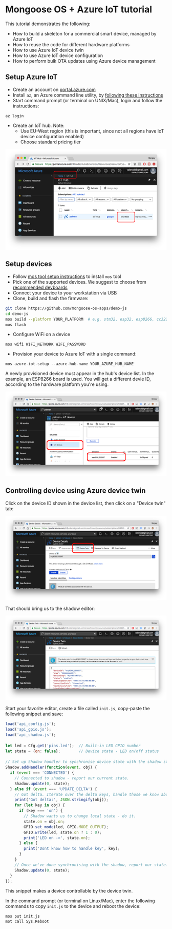 # Mongoose OS + Azure IoT tutorial

This tutorial demonstrates the following:

- How to build a skeleton for a commercial smart device, managed by Azure IoT
- How to reuse the code for different hardware platforms
- How to use Azure IoT device twin
- How to use Azure IoT device configuration
- How to perform bulk OTA updates using Azure device management


## Setup Azure IoT

<!-- <img class="w-50 float-right ml-3 pl-4" src="images/azure1.png" /> -->

- Create an account on [portal.azure.com](http://portal.azure.com)
- Install `az`, an Azure command line utility, by [following these instructions](https://docs.microsoft.com/en-us/cli/azure/install-azure-cli?view=azure-cli-latest")
- Start command prompt (or terminal on UNIX/Mac), login and follow the instructions:
```
az login
```
- Create an IoT hub. Note:
   * Use EU-West region (this is important, since not all regions have IoT device configuration enabled)
   * Choose standard pricing tier

![](images/azure1.png)

## Setup devices

- Follow [mos tool setup instructions](/software.html) to install `mos` tool
- Pick one of the supported devices. We suggest to choose from [recommended devboards](../quickstart/devboards.md)
- Connect your device to your workstation via USB
- Clone, build and flash the firmware:

```bash
git clone https://github.com/mongoose-os-apps/demo-js
cd demo-js
mos build --platform YOUR_PLATFORM  # e.g. stm32, esp32, esp8266, cc3220
mos flash
```

- Configure WiFi on a device

```
mos wifi WIFI_NETWORK WIFI_PASSWORD
```

- Provision your device to Azure IoT with a single command:

```
mos azure-iot-setup --azure-hub-name YOUR_AZURE_HUB_NAME
```

A newly provisioned device must appear in the hub's device list. In the
example, an ESP8266 board is used. You will get a different devie ID,
according to the hardware platform you're using.

![](images/azure2.png)

## Controlling device using Azure device twin

Click on the device ID shown in the device list, then click on a
"Device twin" tab:

![](images/azure3.png)

That should bring us to the shadow editor:

![](images/azure4.png)

Start your favorite editor, create a file called `init.js`, copy-paste
the following snippet and save:

```javascript
load('api_config.js');
load('api_gpio.js');
load('api_shadow.js');

let led = Cfg.get('pins.led');  // Built-in LED GPIO number
let state = {on: false};        // Device state - LED on/off status

// Set up Shadow handler to synchronise device state with the shadow state
Shadow.addHandler(function(event, obj) {
  if (event === 'CONNECTED') {
    // Connected to shadow - report our current state.
    Shadow.update(0, state);
  } else if (event === 'UPDATE_DELTA') {
    // Got delta. Iterate over the delta keys, handle those we know about.
    print('Got delta:', JSON.stringify(obj));
    for (let key in obj) {
      if (key === 'on') {
        // Shadow wants us to change local state - do it.
        state.on = obj.on;
        GPIO.set_mode(led, GPIO.MODE_OUTPUT);
        GPIO.write(led, state.on ? 1 : 0);
        print('LED on ->', state.on);
      } else {
        print('Dont know how to handle key', key);
      }
    }
    // Once we've done synchronising with the shadow, report our state.
    Shadow.update(0, state);
  }
});
```

This snippet makes a device controllable by the device twin.


In the command prompt (or terminal on Linux/Mac), enter the following commands
to copy `init.js` to the device and reboot the device:

```
mos put init.js
mot call Sys.Reboot
```

